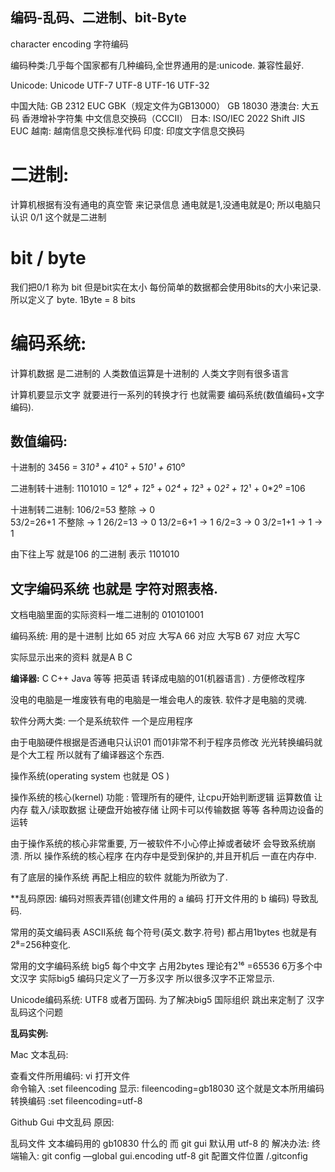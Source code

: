 ## 编码-乱码、二进制、bit-Byte
character encoding    字符编码

编码种类:几乎每个国家都有几种编码,全世界通用的是:unicode. 兼容性最好.

Unicode: Unicode  UTF-7   UTF-8   UTF-16   UTF-32

中国大陆:  GB 2312    EUC    GBK（规定文件为GB13000） GB 18030
港澳台:    大五码 香港增补字符集    中文信息交换码（CCCII）
日本:   ISO/IEC 2022    Shift JIS    EUC
越南:   越南信息交换标准代码
印度:      印度文字信息交换码



# 二进制:
计算机根据有没有通电的真空管 来记录信息 通电就是1,没通电就是0;
所以电脑只认识 0/1   这个就是二进制  

# bit / byte
我们把0/1 称为 bit  但是bit实在太小  每份简单的数据都会使用8bits的大小来记录.
所以定义了 byte.   1Byte = 8 bits

# 编码系统:
计算机数据 是二进制的  人类数值运算是十进制的 人类文字则有很多语言

计算机要显示文字 就要进行一系列的转换才行  也就需要 编码系统(数值编码+文字编码).

## 数值编码:
十进制的 3456          = 3*10³ + 4*10² + 5*10¹ + 6*10⁰ 

二进制转十进制:
1101010    = 1*2⁶  + 1*2⁵  + 0*2⁴  + 1*2³  + 0*2² +  1*2¹ + 0\*2⁰  =106 

十进制转二进制:
106/2=53     整除 → 0  
53/2=26+1  不整除 → 1
26/2=13           → 0 
13/2=6+1          → 1 
6/2=3             → 0
3/2=1+1           → 1
→ 1

由下往上写 就是106 的二进制 表示  1101010 

## 文字编码系统 也就是 字符对照表格.
文档电脑里面的实际资料一堆二进制的  010101001  

编码系统:   用的是十进制   比如
65 对应 大写A 
66 对应 大写B
67 对应 大写C 

实际显示出来的资料 就是A B C 



**编译器:** C C++ Java 等等  把英语 转译成电脑的01(机器语言) . 方便修改程序 

没电的电脑是一堆废铁有电的电脑是一堆会电人的废铁.  软件才是电脑的灵魂.

软件分两大类:  一个是系统软件 一个是应用程序

由于电脑硬件根据是否通电只认识01
而01非常不利于程序员修改 光光转换编码就是个大工程 所以就有了编译器这个东西.


操作系统(operating system 也就是 OS )

操作系统的核心(kernel) 功能 : 管理所有的硬件,
让cpu开始判断逻辑 运算数值 
让内存 载入/读取数据 
让硬盘开始被存储
让网卡可以传输数据
等等 各种周边设备的运转

由于操作系统的核心非常重要, 万一被软件不小心停止掉或者破坏 会导致系统崩溃.
所以 操作系统的核心程序 在内存中是受到保护的,并且开机后 一直在内存中.

有了底层的操作系统  再配上相应的软件 就能为所欲为了.



**乱码原因: 
编码对照表弄错(创建文件用的 a 编码 打开文件用的 b 编码) 导致乱码.

常用的英文编码表    ASCII系统 
每个符号(英文.数字.符号) 都占用1bytes   也就是有2⁸=256种变化.

常用的文字编码系统  big5
每个中文字 占用2bytes 理论有2¹⁶ =65536  6万多个中文汉字
实际big5 编码只定义了一万多汉字 所以很多汉字不正常显示. 

Unicode编码系统: UTF8 或者万国码.
为了解决big5 国际组织 跳出来定制了 汉字乱码这个问题  


**乱码实例:**

Mac 文本乱码:
 
查看文件所用编码: vi 打开文件  
命令输入 :set fileencoding
显示: fileencoding=gb18030  这个就是文本所用编码
转换编码   :set fileencoding=utf-8


Github Gui 中文乱码 原因:
  
乱码文件 文本编码用的 gb10830 什么的 而 git gui 默认用 utf-8 的
解决办法:      终端输入:  git config —global gui.encoding utf-8
git 配置文件位置   /.gitconfig